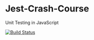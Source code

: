 # Jest-Crash-Course

Unit Testing in JavaScript

[![Build Status](https://travis-ci.com/cjrobbertse/Jest-Crash-Course.svg?token=Fm71XRfxpBwxUM8orzNN&branch=master)](https://travis-ci.com/cjrobbertse/Jest-Crash-Course)
